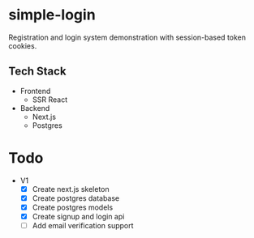 # simple-login

Registration and login system demonstration with session-based token cookies.

## Tech Stack

- Frontend
    - SSR React
- Backend
    - Next.js
    - Postgres

# Todo

- V1
    - [x] Create next.js skeleton
    - [x] Create postgres database
    - [x] Create postgres models
    - [x] Create signup and login api
    - [ ] Add email verification support